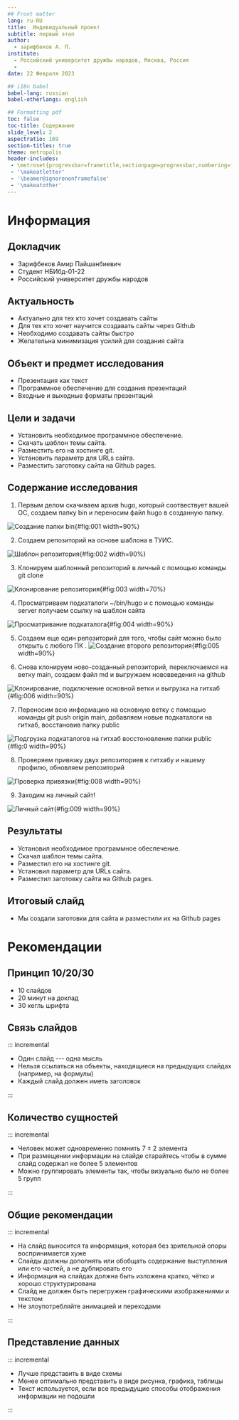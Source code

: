 ```yaml
---
## Front matter
lang: ru-RU
title:  Индивидуальный проект 
subtitle: первый этап
author:
  - зарифбеков А. П.
institute:
  - Российский университет дружбы народов, Москва, Россия
  - 
date: 22 Февраля 2023

## i18n babel
babel-lang: russian
babel-otherlangs: english

## Formatting pdf
toc: false
toc-title: Содержание
slide_level: 2
aspectratio: 169
section-titles: true
theme: metropolis
header-includes:
 - \metroset{progressbar=frametitle,sectionpage=progressbar,numbering=fraction}
 - '\makeatletter'
 - '\beamer@ignorenonframefalse'
 - '\makeatother'
---
```


# Информация

## Докладчик


  * Зарифбеков Амир Пайшанбиевич 
  * Студент НБИбд-01-22
  * Российский университет дружбы народов


## Актуальность

- Актуально для тех кто хочет создавать сайты 
- Для тех кто хочет научится создавать сайты через Github
- Необходимо создавать сайты быстро
- Желательна минимизация усилий для создания сайта

## Объект и предмет исследования

- Презентация как текст
- Программное обеспечение для создания презентаций
- Входные и выходные форматы презентаций

## Цели и задачи

- Установить необходимое программное обеспечение.
- Скачать шаблон темы сайта.
- Разместить его на хостинге git.
- Установить параметр для URLs сайта.
- Разместить заготовку сайта на Github pages.

## Содержание исследования

1. Первым делом скачиваем архив hugo, который соотвествует вашей ОС, создаем папку bin и переносим файл hugo в созданную папку.

![Создание папки bin](image/1.png){#fig:001 width=90%}

2. Создаем репозиторий на основе шаблона в ТУИС.

![Шаблон репозитория](image/2.png){#fig:002 width=90%}


3. Клонируем шаблонный репозиторий в личный с помощью команды git clone

![Клонирование репозитория](image/3.png){#fig:003 width=70%}

4. Просматриваем подкаталоги ~/bin/hugo и с помощью команды server получаем ссылку на шаблон сайта

![Просматривание подкаталога](image/4.png){#fig:004 width=90%}

5. Создаем еще один репозиторий для того, чтобы сайт можно было открыть с любого ПК
.
![Создание второго репозитория](image/5.png){#fig:005 width=90%}


6. Снова клонируем ново-созданный репозиторий, переключаемся на ветку main, создаем файл md и выгружаем нововведения на github

![Клонирование, подключение основной ветки и выгрузка на гитхаб](image/6.png){#fig:006 width=90%}

7. Переносим всю информацию на основную ветку с помощью команды git push origin main, добавляем новые подкаталоги на гитхаб, восстановив папку public 

![Подгрузка подкаталогов на гитхаб восстоновление папки public](image/7.png){#fig:0 width=90%}

8. Проверяем привязку двух репозиториев к гитхабу и нашему профилю, обновляем репозиторий

![Проверка привязки](image/8.png){#fig:008 width=90%}


9. Заходим на личный сайт! 

![Личный сайт](image/9.png){#fig:009 width=90%}

## Результаты

- Установил необходимое программное обеспечение.
- Скачал шаблон темы сайта.
- Разместил его на хостинге git.
- Установил параметр для URLs сайта.
- Разместил заготовку сайта на Github pages.


## Итоговый слайд

- Мы создали заготовки для сайта и разместили их на Github pages 

# Рекомендации

## Принцип 10/20/30

  - 10 слайдов
  - 20 минут на доклад
  - 30 кегль шрифта

## Связь слайдов

::: incremental

- Один слайд --- одна мысль
- Нельзя ссылаться на объекты, находящиеся на предыдущих слайдах (например, на формулы)
- Каждый слайд должен иметь заголовок

:::

## Количество сущностей

::: incremental

- Человек может одновременно помнить $7 \pm 2$ элемента
- При размещении информации на слайде старайтесь чтобы в сумме слайд содержал не более 5 элементов
- Можно группировать элементы так, чтобы визуально было не более 5 групп

:::

## Общие рекомендации

::: incremental

- На слайд выносится та информация, которая без зрительной опоры воспринимается хуже
- Слайды должны дополнять или обобщать содержание выступления или его частей, а не дублировать его
- Информация на слайдах должна быть изложена кратко, чётко и хорошо структурирована
- Слайд не должен быть перегружен графическими изображениями и текстом
- Не злоупотребляйте анимацией и переходами

:::

## Представление данных

::: incremental

- Лучше представить в виде схемы
- Менее оптимально представить в виде рисунка, графика, таблицы
- Текст используется, если все предыдущие способы отображения информации не подошли

:::


